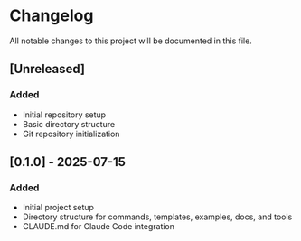 # Changelog

All notable changes to this project will be documented in this file.

## [Unreleased]

### Added
- Initial repository setup
- Basic directory structure
- Git repository initialization

## [0.1.0] - 2025-07-15

### Added
- Initial project setup
- Directory structure for commands, templates, examples, docs, and tools
- CLAUDE.md for Claude Code integration